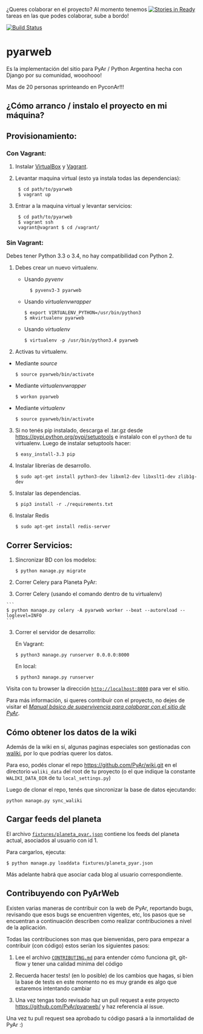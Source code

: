 ¿Queres colaborar en el proyecto? Al momento tenemos [![Stories in Ready](https://badge.waffle.io/pyar/pyarweb.png?label=ready&title=Ready)](https://waffle.io/pyar/pyarweb) tareas en
las que podes colaborar, sube a bordo! 

[![Build Status](https://travis-ci.org/PyAr/pyarweb.png)](https://secure.travis-ci.org/PyAr/pyarweb.svg?branch=master)

pyarweb
=======
Es la implementación del sitio para PyAr / Python Argentina hecha con Django
por su comunidad, wooohooo!

Mas de 20 personas sprinteando en PyconAr!!!


## ¿Cómo arranco / instalo el proyecto en mi máquina?


## Provisionamiento:

### Con Vagrant:

1. Instalar [VirtualBox](https://www.virtualbox.org/) y [Vagrant](https://www.vagrantup.com/).

2. Levantar maquina virtual (esto ya instala todas las dependencias):

        $ cd path/to/pyarweb
        $ vagrant up

3. Entrar a la maquina virtual y levantar servicios:

        $ cd path/to/pyarweb
        $ vagrant ssh
        vagrant@vagrant $ cd /vagrant/

### Sin Vagrant:


Debes tener Python 3.3 o 3.4, no hay compatibilidad con Python 2.

1. Debes crear un nuevo virtualenv.

  	* Usando *pyvenv*

      ```
	    $ pyvenv3-3 pyarweb
      ```

    * Usando *virtualenvwrapper*

      ```
      $ export VIRTUALENV_PYTHON=/usr/bin/python3
      $ mkvirtualenv pyarweb
      ```

    * Usando *virtualenv*

      ```
      $ virtualenv -p /usr/bin/python3.4 pyarweb
      ```


2. Activas tu virtualenv.

  * Mediante *source*

      ```
      $ source pyarweb/bin/activate
      ```

  * Mediante *virtualenvwrapper*

      ```
      $ workon pyarweb
      ```

  * Mediante *virtualenv*

      ```
      $ source pyarweb/bin/activate
      ```

3. Si no tenés pip instalado, descarga el .tar.gz desde https://pypi.python.org/pypi/setuptools
e instalalo con el `python3` de tu virtualenv. Luego de instalar setuptools hacer:

    ```
    $ easy_install-3.3 pip
    ```

4. Instalar librerías de desarrollo.

    ```
    $ sudo apt-get install python3-dev libxml2-dev libxslt1-dev zlib1g-dev
    ```

5. Instalar las dependencias.

    ```
    $ pip3 install -r ./requirements.txt
    ```

6. Instalar Redis

    ```
    $ sudo apt-get install redis-server
    ```

## Correr Servicios:

1. Sincronizar BD con los modelos:

    ```
    $ python manage.py migrate
    ```

2. Correr Celery para Planeta PyAr:

  2. Correr Celery (usando el comando dentro de tu virtualenv)

    ```
    $ python manage.py celery -A pyarweb worker --beat --autoreload --loglevel=INFO
    ```

3. Correr el servidor de desarrollo:

    En Vagrant:

    ```
    $ python3 manage.py runserver 0.0.0.0:8000
    ```

    En local:

    ```
    $ python3 manage.py runserver
    ```

  Visita con tu browser la dirección [`http://localhost:8000`](http://localhost:8000) para ver el sitio.


Para más información, si queres contribuír con el proyecto, no dejes de visitar el [*Manual básico de supervivencia para colaborar con el sitio de PyAr*](https://github.com/samuelbustamante/pyarweb/wiki/Manual-b%C3%A1sico-de-supervivencia-para-colaborar-con-el-sitio-de-PyAr).

## Cómo obtener los datos de la wiki

Además de la wiki en sí, algunas paginas especiales son gestionadas con [waliki](https://github.com/mgaitan/waliki), por lo que podrías querer los datos.

Para eso, podés clonar el repo https://github.com/PyAr/wiki.git en el directorio
`waliki_data` del root de tu proyecto (o el que indique la constante `WALIKI_DATA_DIR` de tu `local_settings.py`)

Luego de clonar el repo, tenés que sincronizar la base de datos ejecutando:

```
python manage.py sync_waliki
```

## Cargar feeds del planeta

El archivo [`fixtures/planeta_pyar.json`](fixtures/planeta_pyar.json) contiene los feeds del planeta actual, asociados al usuario con id 1.

Para cargarlos, ejecuta:

```
$ python manage.py loaddata fixtures/planeta_pyar.json
```

Más adelante habrá que asociar cada blog al usuario correspondiente.

## Contribuyendo con PyArWeb

Existen varias maneras de contribuir con la web de PyAr, reportando bugs,
revisando que esos bugs se encuentren vigentes, etc, los pasos que se
encuentran a continuación describen como realizar contribuciones a nivel de la
aplicación.

Todas las contribuciones son mas que bienvenidas, pero para empezar a
contribuir (con código) estos serían los siguientes pasos:

1. Lee el archivo [`CONTRIBUTING.md`](CONTRIBUTING.md) para entender cómo
funciona git, git-flow y tener una calidad mínima del código

2. Recuerda hacer tests! (en lo posible) de los cambios que hagas, si bien la
base de tests en este momento no es muy grande es algo que estaremos intentando
cambiar

3. Una vez tengas todo revisado haz un pull request a este proyecto
https://github.com/PyAr/pyarweb/ y haz referencia al issue.

Una vez tu pull request sea aprobado tu código pasará a la inmortalidad de
PyAr :)
